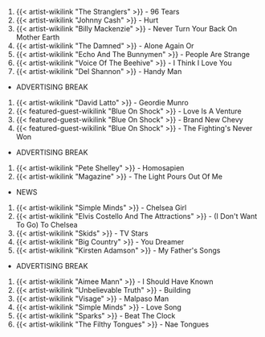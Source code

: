 1. {{< artist-wikilink "The Stranglers" >}} - 96 Tears
2. {{< artist-wikilink "Johnny Cash" >}} - Hurt
3. {{< artist-wikilink "Billy Mackenzie" >}} - Never Turn Your Back On Mother Earth
4. {{< artist-wikilink "The Damned" >}} - Alone Again Or
5. {{< artist-wikilink "Echo And The Bunnymen" >}} - People Are Strange
6. {{< artist-wikilink "Voice Of The Beehive" >}} - I Think I Love You
7. {{< artist-wikilink "Del Shannon" >}} - Handy Man

- ADVERTISING BREAK

1. {{< artist-wikilink "David Latto" >}} - Geordie Munro
2. {{< featured-guest-wikilink "Blue On Shock" >}} - Love Is A Venture
3. {{< featured-guest-wikilink "Blue On Shock" >}} - Brand New Chevy
4. {{< featured-guest-wikilink "Blue On Shock" >}} - The Fighting's Never Won

- ADVERTISING BREAK

1. {{< artist-wikilink "Pete Shelley" >}} - Homosapien
2. {{< artist-wikilink "Magazine" >}} - The Light Pours Out Of Me

- NEWS

1. {{< artist-wikilink "Simple Minds" >}} - Chelsea Girl
2. {{< artist-wikilink "Elvis Costello And The Attractions" >}} - (I Don't Want To Go) To Chelsea
3. {{< artist-wikilink "Skids" >}} - TV Stars
4. {{< artist-wikilink "Big Country" >}} - You Dreamer
5. {{< artist-wikilink "Kirsten Adamson" >}} - My Father's Songs

- ADVERTISING BREAK

1. {{< artist-wikilink "Aimee Mann" >}} - I Should Have Known
2. {{< artist-wikilink "Unbelievable Truth" >}} - Building
3. {{< artist-wikilink "Visage" >}} - Malpaso Man
4. {{< artist-wikilink "Simple Minds" >}} - Love Song
5. {{< artist-wikilink "Sparks" >}} - Beat The Clock
6. {{< artist-wikilink "The Filthy Tongues" >}} - Nae Tongues
